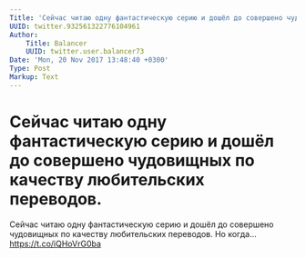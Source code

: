```yaml
---
Title: 'Сейчас читаю одну фантастическую серию и дошёл до совершено чудовищных по качеству любительских переводов.'
UUID: twitter.932561322776104961
Author:
    Title: Balancer
    UUID: twitter.user.balancer73
Date: 'Mon, 20 Nov 2017 13:48:40 +0300'
Type: Post
Markup: Text
---
```


# Сейчас читаю одну фантастическую серию и дошёл до совершено чудовищных по качеству любительских переводов.

Сейчас читаю одну фантастическую серию и дошёл до совершено
чудовищных по качеству любительских переводов. Но когда…
https://t.co/iQHoVrG0ba